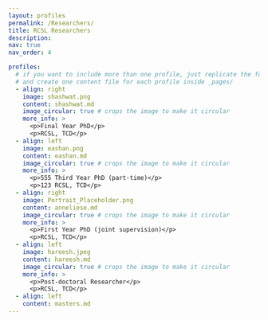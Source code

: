 ```yaml
---
layout: profiles
permalink: /Researchers/
title: RCSL Researchers 
description:
nav: true
nav_order: 4

profiles:
  # if you want to include more than one profile, just replicate the following block
  # and create one content file for each profile inside _pages/
  - align: right
    image: shashwat.png
    content: shashwat.md
    image_circular: true # crops the image to make it circular
    more_info: >
      <p>Final Year PhD</p>
      <p>RCSL, TCD</p>
  - align: left
    image: eashan.png
    content: eashan.md
    image_circular: true # crops the image to make it circular
    more_info: >
      <p>555 Third Year PhD (part-time)</p>
      <p>123 RCSL, TCD</p>
  - align: right
    image: Portrait_Placeholder.png
    content: anneliese.md
    image_circular: true # crops the image to make it circular
    more_info: >
      <p>First Year PhD (joint supervision)</p>
      <p>RCSL, TCD</p>
  - align: left
    image: hareesh.jpeg
    content: hareesh.md
    image_circular: true # crops the image to make it circular
    more_info: >
      <p>Post-doctoral Researcher</p>
      <p>RCSL, TCD</p>
  - align: left
    content: masters.md
---
```


